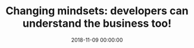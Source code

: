 ---
title: 'Changing mindsets: developers can understand the business too!'
description: >
 In the Domain-Driven Design world everyone points to the ubiquitous language as paramount to the success of the project. However, often the developers fall under the pitfall of the technical jargon; the business assumes the developers have all the necessary business knowledge, given incomplete requirements; combining all these communication problems leads to frustration, missed opportunities and ultimately to project failure.
 <br />
 <br />
 Given the miscommunications and misunderstandings between the development and the business, several questions arise: how can you learn to communicate and closely cooperate with the business, or even better be part of the same team? Also, how can you help the business to deliver a clear vision?
 <br />
 <br />
 In this session, João will show you how to engage the development team and the business using DDD tools and techniques, using Behaviour Driven Development as the central piece to bring everyone closer. If you have a similar experience, or you want to emerge into DDD & BDD, the session is for you!
conference: 'P3X - People, Product & Process eXchange'
type: 'talk'
location: 'London, United Kingdom'
website: 'https://skillsmatter.com/conferences/10367-p3x-people-product-process-exchange-2018'
slides: 'https://speakerdeck.com/player/e5c57e21a31b4c3ead6849c259c7d003'
videoUrl: 'https://skillsmatter.com/skillscasts/12692-changing-mindsets-developers-can-understand-the-business-too'
date: 2018-11-09 00:00:00
featured_image: 'https://speakerd.s3.amazonaws.com/presentations/e5c57e21a31b4c3ead6849c259c7d003/slide_0.jpg?11181255'
---